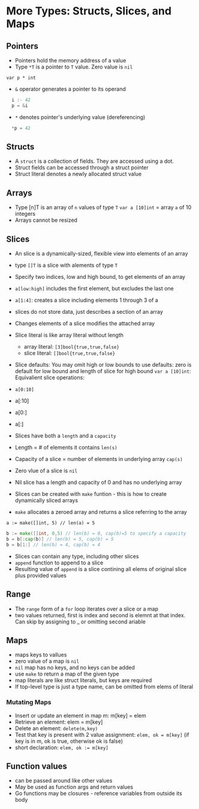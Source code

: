 # More Types: Structs, Slices, and Maps

## Pointers

- Pointers hold the memory address of a value
- Type `*T` is a pointer to `T` value. Zero value is `nil`

`var p * int`

- `&` operator generates a pointer to its operand

```go
  i :- 42
  p = &i
```

- `*` denotes pointer's underlying value (dereferencing)

```go
  *p = 42
```

## Structs

- A `struct` is a collection of fields. They are accessed using a dot.
- Struct fields can be accessed through a struct pointer
- Struct literal denotes a newly allocated struct value

## Arrays

- Type [n]T is an array of `n` values of type `T`
`var a [10]int` = array `a` of 10 integers
- Arrays cannot be resized

## Slices

- An slice is a dynamically-sized, flexible view into elements of an array
- type `[]T` is a slice with alements of type `T`
- Specify two indices, low and high bound, to get elements of an array
- `a[low:high]` includes the first element, but excludes the last one
- `a[1:4]`: creates a slice including elements 1 through 3 of a
- slices do not store data, just describes a section of an array
- Changes elements of a slice modifies the attached array

- Slice literal is like array literal without length
  - array literal: `[3]bool{true,true,false}`
  - slice literal: `[]bool{true,true,false}`

- Slice defaults: You may omit high or low bounds to use defaults: zero is default for low bound and length of slice for high bound
`var a [10]int`: Equivalient slice operations:
- `a[0:10]`
- a[:10]
- a[0:]
- a[:]

- Slices have both a `length` and a `capacity`
- Length = # of elements it contains `len(s)`
- Capacity of a slice = number of elements in underlying array `cap(s)`

- Zero vlue of a slice is `nil`
- Nil slice has a length and capacity of 0 and has no underlying array

- Slices can be created with `make` funtion - this is how to create dynamically sliced arrays
- `make` allocates a zeroed array and returns a slice referring to the array

`a := make([]int, 5) // len(a) = 5`

```go
b := make([]int, 0,5) // len(b) = 0, cap(b)=5 to specify a capacity
b = b[:cap(b)] // len(b) = 5, cap(b) = 5
b = b[1:] // len(b) = 4, cap(b) = 4
```

- Slices can contain any type, including other slices
- `append` function to append to a slice
- Resulting value of `append` is a slice contining all elems of original slice plus provided values

## Range

- The `range` form of a `for` loop iterates over a slice or a map
- two values returned, first is index and second is elemnt at that index. Can skip by assigning to _ or omitting second ariable

## Maps

- maps keys to vallues
- zero value of a map is `nil`
- `nil` map has no keys, and no keys can be added
- use `make` to return a map of the given type
- map literals are like struct literals, but keys are required
- If top-level type is just a type name, can be omitted from elems of literal

### Mutating Maps

- Insert or update an element in map m: m[key] = elem
- Retrieve an element: elem = m[key]
- Delete an element: `delete(m,key)`
- Test that key is present with 2 value assignment: `elem, ok = m[key]` (if key is in m, ok is true, otherwise ok is false)
- short declaration: `elem, ok := m[key]`

## Function values

- can be passed around like other values
- May be used as function args and return values
- Go functions may be closures - reference variables from outside its body
